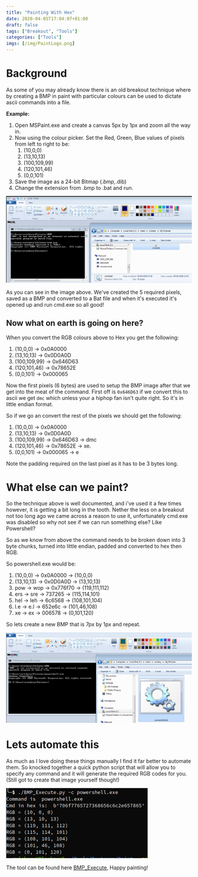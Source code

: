 ```yaml
---
title: "Painting With Hex"
date: 2020-04-05T17:04:07+01:00
draft: false
tags: ["Breakout", "Tools"]
categories: ["Tools"]
imgs: [/img/PaintLogo.png]
---
```


# Background

As some of you may already know there is an old breakout technique where by creating a BMP in paint with particular colours can be used to dictate ascii commands into a file.

**Example:**

1. Open MSPaint.exe and create a canvas 5px by 1px and zoom all the way in.
1. Now using the colour picker. Set the Red, Green, Blue values of pixels from left to right to be:
    1. (10,0,0)
    1. (13,10,13)
    1. (100,109,99)
    1. (120,101,46)
    1. (0,0,101)
1. Save the image as a 24-bit Bitmap (*.bmp,*.dib)
1. Change the extension from .bmp to .bat and run.

![MSPaint](/img/Paint3.png)

As you can see in the image above. We've created the 5 required pixels, saved as a BMP and converted to a Bat file and when it's executed it's opened up and run cmd.exe so all good!


## Now what on earth is going on here?

When you convert the RGB colours above to Hex you get the following:

1. (10,0,0) -> 0x0A0000
1. (13,10,13) -> 0x0D0A0D
1. (100,109,99) -> 0x646D63
1. (120,101,46) -> 0x78652E
1. (0,0,101) -> 0x000065

Now the first pixels (6 bytes) are used to setup the BMP image after that we get into the meat of the command. First off is ` 0x646D63 ` if we convert this to ascii we get `dmc` which unless your a hiphop fan isn't quite right. So it's in little endian format.

So if we go an convert the rest of the pixels we should get the following:

1. (10,0,0) -> 0x0A0000
1. (13,10,13) -> 0x0D0A0D
1. (100,109,99) -> 0x646D63 -> dmc
1. (120,101,46) -> 0x78652E -> xe.
1. (0,0,101) -> 0x000065 -> e

Note the padding required on the last pixel as it has to be 3 bytes long.

# What else can we paint?

So the technique above is well documented, and i've used it a few times however, it is getting a bit long in the tooth. Nether the less on a breakout not too long ago we came across a reason to use it, unfortunately cmd.exe was disabled so why not see if we can run something else? Like Powershell?

So as we know from above the command needs to be broken down into 3 byte chunks, turned into little endian, padded and converted to hex then RGB.

So powershell.exe would be: 

1. (10,0,0) -> 0x0A0000 -> (10,0,0)
1. (13,10,13) -> 0x0D0A0D -> (13,10,13)
1. pow -> wop -> 0x776f70 -> (119,111,112)
1. ers -> sre -> 737265 -> (115,114,101)
1. hel -> leh -> 6c6568 -> (108,101,104)
1. l.e -> e.l -> 652e6c -> (101,46,108)
1. xe -> ex -> 006578 -> (0,101,120)

So lets create a new BMP that is 7px by 1px and repeat.

![Powershell.exe](/img/Powershell.png)

# Lets automate this
As much as I love doing these things manually I find it far better to automate them. So knocked together a quick python script that will allow you to specify any command and it will generate the required RGB codes for you. (Still got to create that image yourself though!)

![BMP_Execute](/img/BMP_Execute.png)

The tool can be found here [BMP_Execute](https://github.com/nop-sec/BMP-Execute), Happy painting!





